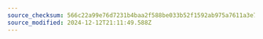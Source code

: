 ```yaml
---
source_checksum: 566c22a99e76d7231b4baa2f588be033b52f1592ab975a7611a3e78acc382760
source_modified: 2024-12-12T21:11:49.588Z
---
```


